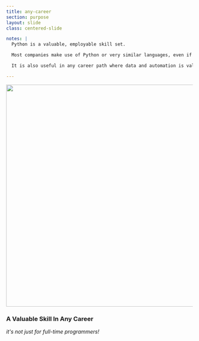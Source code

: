 ```yaml
---
title: any-career
section: purpose
layout: slide
class: centered-slide

notes: |
  Python is a valuable, employable skill set. 

  Most companies make use of Python or very similar languages, even if it's not their main focus. 

  It is also useful in any career path where data and automation is valuable - it's not just for full-time programmers.

---
```


<img src="/Building-with-Python/slideshow/images/python-for-everybody.svg" width="600">

### A Valuable Skill In Any Career

_it's not just for full-time programmers!_

